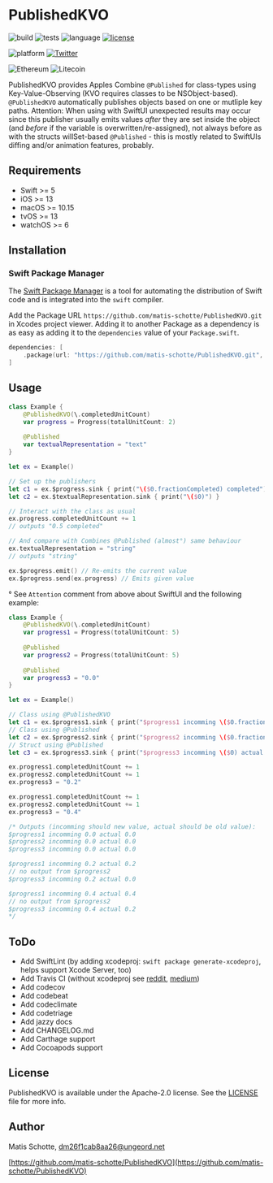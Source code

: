# PublishedKVO

![build](https://img.shields.io/badge/build-passing-success)
![tests](https://img.shields.io/badge/tests-passing-success)
![language](https://img.shields.io/badge/language-swift-important)
[![license](https://img.shields.io/github/license/matis-schotte/PublishedKVO.svg)](./LICENSE)

![platform](https://img.shields.io/badge/platform-iOS%20|%20macOS%20|%20tvOS%20|%20watchOS-lightgrey.svg)
[![Twitter](https://img.shields.io/badge/twitter-@matis_schotte-blue.svg)](http://twitter.com/matis_schotte)

![Ethereum](https://img.shields.io/badge/ethereum-0x25C93954ad65f1Bb5A1fd70Ec33f3b9fe72e5e58-yellowgreen.svg)
![Litecoin](https://img.shields.io/badge/litecoin-MPech47X9GjaatuV4sQsEzoMwGMxKzdXaH-lightgrey.svg)

PublishedKVO provides Apples Combine `@Published` for class-types using Key-Value-Observing (KVO requires classes to be NSObject-based).
`@PublishedKVO`  automatically publishes objects based on one or mutliple key paths.
Attention: When using with SwiftUI unexpected results may occur since this publisher usually emits values _after_
they are set inside the object (and _before_ if the variable is overwritten/re-assigned), not always before as with the
structs willSet-based `@Published` - this is mostly related to SwiftUIs diffing and/or animation features, probably.

## Requirements
- Swift >= 5
- iOS >= 13
- macOS >= 10.15
- tvOS >= 13
- watchOS >= 6

## Installation
### Swift Package Manager

The [Swift Package Manager](https://swift.org/package-manager/) is a tool for automating the distribution of Swift code and is integrated into the `swift` compiler.

Add the Package URL `https://github.com/matis-schotte/PublishedKVO.git` in Xcodes project viewer.
Adding it to another Package as a dependency is as easy as adding it to the `dependencies` value of your `Package.swift`.

```swift
dependencies: [
	.package(url: "https://github.com/matis-schotte/PublishedKVO.git", from: "0.1.0")
]
```

## Usage

```swift
class Example {
	@PublishedKVO(\.completedUnitCount)
	var progress = Progress(totalUnitCount: 2)
	
	@Published
	var textualRepresentation = "text"
}

let ex = Example()

// Set up the publishers
let c1 = ex.$progress.sink { print("\($0.fractionCompleted) completed") }
let c2 = ex.$textualRepresentation.sink { print("\($0)") }

// Interact with the class as usual
ex.progress.completedUnitCount += 1
// outputs "0.5 completed"

// And compare with Combines @Published (almost°) same behaviour
ex.textualRepresentation = "string"
// outputs "string"

ex.$progress.emit() // Re-emits the current value
ex.$progress.send(ex.progress) // Emits given value
```

° See `Attention` comment from above about SwiftUI and the following example:

```swift
class Example {
	@PublishedKVO(\.completedUnitCount)
	var progress1 = Progress(totalUnitCount: 5)
	
	@Published
	var progress2 = Progress(totalUnitCount: 5)
	
	@Published
	var progress3 = "0.0"
}

let ex = Example()

// Class using @PublishedKVO
let c1 = ex.$progress1.sink { print("$progress1 incomming \($0.fractionCompleted) actual \(ex.progress1.fractionCompleted)") }
// Class using @Published
let c2 = ex.$progress2.sink { print("$progress2 incomming \($0.fractionCompleted) actual \(ex.progress2.fractionCompleted)") }
// Struct using @Published
let c3 = ex.$progress3.sink { print("$progress3 incomming \($0) actual \(ex.progress3)") }

ex.progress1.completedUnitCount += 1
ex.progress2.completedUnitCount += 1
ex.progress3 = "0.2"

ex.progress1.completedUnitCount += 1
ex.progress2.completedUnitCount += 1
ex.progress3 = "0.4"

/* Outputs (incomming should new value, actual should be old value):
$progress1 incomming 0.0 actual 0.0
$progress2 incomming 0.0 actual 0.0
$progress3 incomming 0.0 actual 0.0

$progress1 incomming 0.2 actual 0.2
// no output from $progress2
$progress3 incomming 0.2 actual 0.0

$progress1 incomming 0.4 actual 0.4
// no output from $progress2
$progress3 incomming 0.4 actual 0.2
*/
```

[//]: # (Example: See the example project inside the `examples/` folder.)

## ToDo
- Add SwiftLint (by adding xcodeproj: `swift package generate-xcodeproj`, helps support Xcode Server, too)
- Add Travis CI (without xcodeproj see [reddit](https://www.reddit.com/r/iOSProgramming/comments/d7oyvh/configure_travis_ci_on_github_to_build_ios_swift/), [medium](https://medium.com/@aclaytonscott/creating-and-distributing-swift-packages-132444f5dd1))
- Add codecov
- Add codebeat
- Add codeclimate
- Add codetriage
- Add jazzy docs
- Add CHANGELOG.md
- Add Carthage support
- Add Cocoapods support

[//]: # (Donations: ETH, LTC welcome.)

## License
PublishedKVO is available under the Apache-2.0 license. See the [LICENSE](https://github.com/matis-schotte/PublishedKVO/blob/master/LICENSE) file for more info.

## Author
Matis Schotte, [dm26f1cab8aa26@ungeord.net](mailto:dm26f1cab8aa26@ungeord.net)

[https://github.com/matis-schotte/PublishedKVO](https://github.com/matis-schotte/PublishedKVO)
